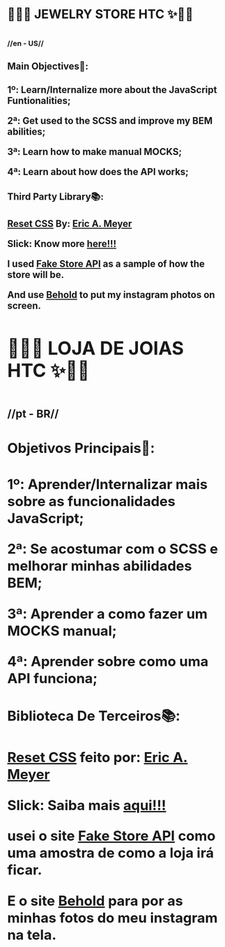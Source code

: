 
<h1>💍💎✨ JEWELRY STORE HTC ✨💍💎<h1>
<h3>//en - US//<h3>

<h2>Main Objectives🎯:<h2>

1º: Learn/Internalize more about the JavaScript Funtionalities;

2ª: Get used to the SCSS and improve my BEM abilities;

3ª: Learn how to make manual MOCKS;

4ª: Learn about how does the API works;

<h2>Third Party Library📚:<h2> 

<a href="https://meyerweb.com/eric/tools/css/reset/">Reset CSS<a> By: <a href="https://meyerweb.com/eric/">Eric A. Meyer<a>

Slick: Know more <a href="https://kenwheeler.github.io/slick/">here!!!<a>

I used <a href="https://fakestoreapi.com/">Fake Store API<a> as a sample of how the store will be.

And use <a href="https://behold.so/">Behold<a> to put my instagram photos on screen.


<h1>💍💎✨ LOJA DE JOIAS HTC ✨💍💎<h1>
<h3>//pt - BR//<h3>

<h2>Objetivos Principais🎯:<h2>

1º: Aprender/Internalizar mais sobre as funcionalidades JavaScript;

2ª: Se acostumar com o SCSS e melhorar minhas abilidades BEM;

3ª: Aprender a como fazer um MOCKS manual;

4ª: Aprender sobre como uma API funciona;

<h2>Biblioteca De Terceiros📚:<h2> 

<a href="https://meyerweb.com/eric/tools/css/reset/">Reset CSS<a> feito por: <a href="https://meyerweb.com/eric/">Eric A. Meyer<a>

Slick: Saiba mais <a href="https://kenwheeler.github.io/slick/">aqui!!!<a>

usei o site <a href="https://fakestoreapi.com/">Fake Store API<a> como uma amostra de como a loja irá ficar.

E o site <a href="https://behold.so/">Behold<a> para por as minhas fotos do meu instagram na tela.










